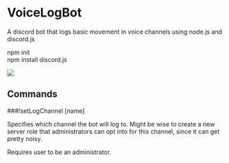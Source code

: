 # VoiceLogBot
A discord bot that logs basic movement in voice channels using node.js and discord.js

npm init  
npm install discord.js

![](http://i.imgur.com/6ZQcnPN.png)

## Commands
###!setLogChannel [name]

Specifies which channel the bot will log to. Might be wise to create a new server role that administrators can opt into for this channel, since it can get pretty noisy.

Requires user to be an administrator.
